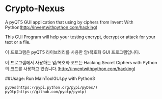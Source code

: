 # Crypto-Nexus

A pyQT5 GUI application that using by ciphers from Invent With Python(http://inventwithpython.com/hacking)

This GUI Program will help your testing encrypt, decrypt or attack for your text or a file.

이 프로그램은 pyQT5 라이브러리를 사용한 암/복호화 GUI 프로그램입니다.

이 프로그램에서 사용하는 암/복호화 코드는 Hacking Secret Ciphers with Python의 코드를 사용하고 있습니다.(http://inventwithpython.com/hacking)


##Usage:
Run MainToolGUI.py with Python3

    pyDes(https://pypi.python.org/pypi/pyDes/)
    pyOtp(https://github.com/pyotp/pyotp)
